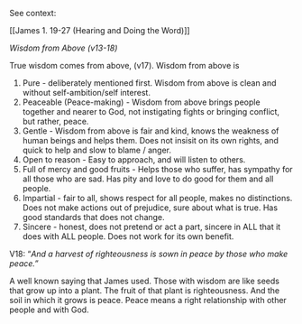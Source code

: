 
See context:

[[James 1. 19-27 (Hearing and Doing the Word)]]

_Wisdom from Above (v13-18)_

True wisdom comes from above, (v17). Wisdom from above is

1. Pure - deliberately mentioned first. Wisdom from above is clean and without self-ambition/self interest.
2. Peaceable (Peace-making) - Wisdom from above brings people together and nearer to God, not instigating fights or bringing conflict, but rather, peace.
3. Gentle - Wisdom from above is fair and kind, knows the weakness of human beings and helps them. Does not insisit on its own rights, and quick to help and slow to blame / anger.
4. Open to reason - Easy to approach, and will listen to others.
5. Full of mercy and good fruits - Helps those who suffer, has sympathy for all those who are sad. Has pity and love to do good for them and all people.
6. Impartial - fair to all, shows respect for all people, makes no distinctions. Does not make actions out of prejudice, sure about what is true. Has good standards that does not change.
7. Sincere - honest, does not pretend or act a part, sincere in ALL that it does with ALL people. Does not work for its own benefit.

V18: “_And a harvest of righteousness is sown in peace by those who make peace.”_

A well known saying that James used. Those with wisdom are like seeds that grow up into a plant. The fruit of that plant is righteousness. And the soil in which it grows is peace. Peace means a right relationship with other people and with God.